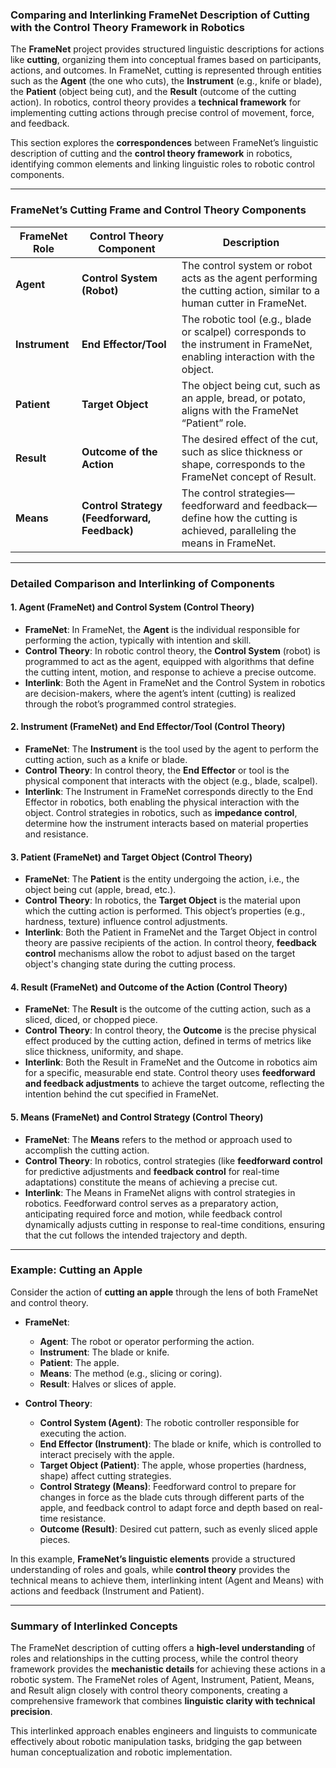 ### Comparing and Interlinking FrameNet Description of Cutting with the Control Theory Framework in Robotics

The **FrameNet** project provides structured linguistic descriptions for actions like **cutting**, organizing them into conceptual frames based on participants, actions, and outcomes. In FrameNet, cutting is represented through entities such as the **Agent** (the one who cuts), the **Instrument** (e.g., knife or blade), the **Patient** (object being cut), and the **Result** (outcome of the cutting action). In robotics, control theory provides a **technical framework** for implementing cutting actions through precise control of movement, force, and feedback.

This section explores the **correspondences** between FrameNet’s linguistic description of cutting and the **control theory framework** in robotics, identifying common elements and linking linguistic roles to robotic control components.

---

### FrameNet’s Cutting Frame and Control Theory Components

| FrameNet Role          | Control Theory Component                    | Description                                                                                                           |
|------------------------|---------------------------------------------|-----------------------------------------------------------------------------------------------------------------------|
| **Agent**              | **Control System (Robot)**                  | The control system or robot acts as the agent performing the cutting action, similar to a human cutter in FrameNet.   |
| **Instrument**         | **End Effector/Tool**                       | The robotic tool (e.g., blade or scalpel) corresponds to the instrument in FrameNet, enabling interaction with the object. |
| **Patient**            | **Target Object**                           | The object being cut, such as an apple, bread, or potato, aligns with the FrameNet “Patient” role.                   |
| **Result**             | **Outcome of the Action**                   | The desired effect of the cut, such as slice thickness or shape, corresponds to the FrameNet concept of Result.       |
| **Means**              | **Control Strategy (Feedforward, Feedback)**| The control strategies—feedforward and feedback—define how the cutting is achieved, paralleling the means in FrameNet. |

---

### Detailed Comparison and Interlinking of Components

#### 1. **Agent (FrameNet) and Control System (Control Theory)**
   - **FrameNet**: In FrameNet, the **Agent** is the individual responsible for performing the action, typically with intention and skill.
   - **Control Theory**: In robotic control theory, the **Control System** (robot) is programmed to act as the agent, equipped with algorithms that define the cutting intent, motion, and response to achieve a precise outcome.
   - **Interlink**: Both the Agent in FrameNet and the Control System in robotics are decision-makers, where the agent’s intent (cutting) is realized through the robot’s programmed control strategies.

#### 2. **Instrument (FrameNet) and End Effector/Tool (Control Theory)**
   - **FrameNet**: The **Instrument** is the tool used by the agent to perform the cutting action, such as a knife or blade.
   - **Control Theory**: In control theory, the **End Effector** or tool is the physical component that interacts with the object (e.g., blade, scalpel).
   - **Interlink**: The Instrument in FrameNet corresponds directly to the End Effector in robotics, both enabling the physical interaction with the object. Control strategies in robotics, such as **impedance control**, determine how the instrument interacts based on material properties and resistance.

#### 3. **Patient (FrameNet) and Target Object (Control Theory)**
   - **FrameNet**: The **Patient** is the entity undergoing the action, i.e., the object being cut (apple, bread, etc.).
   - **Control Theory**: In robotics, the **Target Object** is the material upon which the cutting action is performed. This object’s properties (e.g., hardness, texture) influence control adjustments.
   - **Interlink**: Both the Patient in FrameNet and the Target Object in control theory are passive recipients of the action. In control theory, **feedback control** mechanisms allow the robot to adjust based on the target object's changing state during the cutting process.

#### 4. **Result (FrameNet) and Outcome of the Action (Control Theory)**
   - **FrameNet**: The **Result** is the outcome of the cutting action, such as a sliced, diced, or chopped piece.
   - **Control Theory**: In control theory, the **Outcome** is the precise physical effect produced by the cutting action, defined in terms of metrics like slice thickness, uniformity, and shape.
   - **Interlink**: Both the Result in FrameNet and the Outcome in robotics aim for a specific, measurable end state. Control theory uses **feedforward and feedback adjustments** to achieve the target outcome, reflecting the intention behind the cut specified in FrameNet.

#### 5. **Means (FrameNet) and Control Strategy (Control Theory)**
   - **FrameNet**: The **Means** refers to the method or approach used to accomplish the cutting action.
   - **Control Theory**: In robotics, control strategies (like **feedforward control** for predictive adjustments and **feedback control** for real-time adaptations) constitute the means of achieving a precise cut.
   - **Interlink**: The Means in FrameNet aligns with control strategies in robotics. Feedforward control serves as a preparatory action, anticipating required force and motion, while feedback control dynamically adjusts cutting in response to real-time conditions, ensuring that the cut follows the intended trajectory and depth.

---

### Example: Cutting an Apple

Consider the action of **cutting an apple** through the lens of both FrameNet and control theory.

- **FrameNet**:
  - **Agent**: The robot or operator performing the action.
  - **Instrument**: The blade or knife.
  - **Patient**: The apple.
  - **Means**: The method (e.g., slicing or coring).
  - **Result**: Halves or slices of apple.

- **Control Theory**:
  - **Control System (Agent)**: The robotic controller responsible for executing the action.
  - **End Effector (Instrument)**: The blade or knife, which is controlled to interact precisely with the apple.
  - **Target Object (Patient)**: The apple, whose properties (hardness, shape) affect cutting strategies.
  - **Control Strategy (Means)**: Feedforward control to prepare for changes in force as the blade cuts through different parts of the apple, and feedback control to adapt force and depth based on real-time resistance.
  - **Outcome (Result)**: Desired cut pattern, such as evenly sliced apple pieces.

In this example, **FrameNet’s linguistic elements** provide a structured understanding of roles and goals, while **control theory** provides the technical means to achieve them, interlinking intent (Agent and Means) with actions and feedback (Instrument and Patient).

---

### Summary of Interlinked Concepts

The FrameNet description of cutting offers a **high-level understanding** of roles and relationships in the cutting process, while the control theory framework provides the **mechanistic details** for achieving these actions in a robotic system. The FrameNet roles of Agent, Instrument, Patient, Means, and Result align closely with control theory components, creating a comprehensive framework that combines **linguistic clarity with technical precision**.

This interlinked approach enables engineers and linguists to communicate effectively about robotic manipulation tasks, bridging the gap between human conceptualization and robotic implementation.
